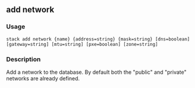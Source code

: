 ## add network

### Usage

`stack add network {name} {address=string} {mask=string} [dns=boolean] [gateway=string] [mtu=string] [pxe=boolean] [zone=string]`

### Description

Add a network to the database. By default both the "public" and
	"private" networks are already defined.


